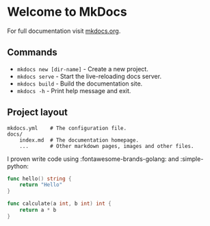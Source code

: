 # Welcome to MkDocs

For full documentation visit [mkdocs.org](https://www.mkdocs.org).

## Commands

* `mkdocs new [dir-name]` - Create a new project.
* `mkdocs serve` - Start the live-reloading docs server.
* `mkdocs build` - Build the documentation site.
* `mkdocs -h` - Print help message and exit.

## Project layout

    mkdocs.yml    # The configuration file.
    docs/
        index.md  # The documentation homepage.
        ...       # Other markdown pages, images and other files.

I proven write code using :fontawesome-brands-golang: and :simple-python:

```go title="say_hello" linenums="1" hl_lines="5-7"
func hello() string {
    return "Hello"
}

func calculate(a int, b int) int {
    return a * b
}
```